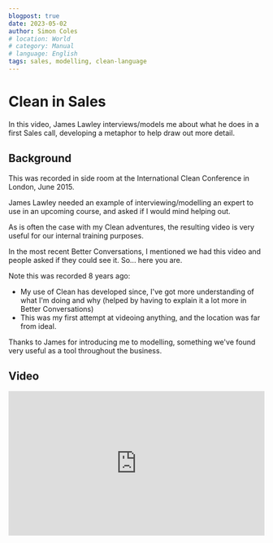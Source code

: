 ```yaml
---
blogpost: true
date: 2023-05-02
author: Simon Coles
# location: World
# category: Manual
# language: English
tags: sales, modelling, clean-language
---
```


# Clean in Sales

In this video, James Lawley interviews/models me about what he
does in a first Sales call, developing a metaphor to help draw
out more detail.

<!--more-->

## Background
This was recorded in side room at the International Clean Conference in London, June 2015.

James Lawley needed an example of interviewing/modelling an expert to use in an upcoming
course, and asked if I would mind helping out.

As is often the case with my Clean adventures, the resulting video is very useful
for our internal training purposes.

In the most recent Better Conversations, I mentioned we had this video and people
asked if they could see it. So... here you are.

Note this was recorded 8 years ago:
- My use of Clean has developed since, I've got more understanding of what
  I'm doing and why (helped by having to explain it a lot more in Better Conversations)
- This was my first attempt at videoing anything, and the location was far from
  ideal.

Thanks to James for introducing me to modelling, something we've found
very useful as a tool throughout the business.

## Video

<div style="padding:56.25% 0 0 0;position:relative;"><iframe src="https://player.vimeo.com/video/135484046?h=6c1e6798ca&amp;badge=0&amp;autopause=0&amp;player_id=0&amp;app_id=58479" frameborder="0" allow="autoplay; fullscreen; picture-in-picture; clipboard-write" style="position:absolute;top:0;left:0;width:100%;height:100%;" title="James &amp; Simon Modelling - Large"></iframe></div><script src="https://player.vimeo.com/api/player.js"></script>

